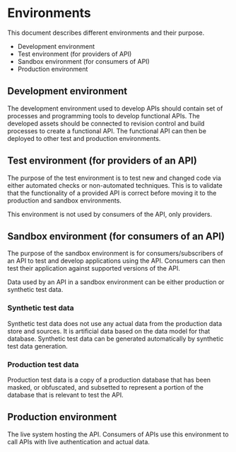 # Environments

This document describes different environments and their purpose.

- Development environment
- Test environment (for providers of API)
- Sandbox environment (for consumers of API)
- Production environment

## Development environment

The development environment used to develop APIs should contain set of processes and programming tools to develop functional APIs. The developed assets should be connected to revision control and build processes to create a functional API. The functional API can then be deployed to other test and production environments.

## Test environment (for providers of an API)

The purpose of the test environment is to test new and changed code via either automated checks or non-automated techniques. This is to validate that the functionality of a provided API is correct before moving it to the production and sandbox environments.

This environment is not used by consumers of the API, only providers.

## Sandbox environment (for consumers of an API)

The purpose of the sandbox environment is for consumers/subscribers of an API to test and develop applications using the API. Consumers can then test their application against supported versions of the API.

Data used by an API in a sandbox environment can be either production or synthetic test data.

### Synthetic test data

Synthetic test data does not use any actual data from the production data store and sources. It is artificial data based on the data model for that database. Synthetic test data can be generated automatically by synthetic test data generation.

### Production test data

Production test data is a copy of a production database that has been masked, or obfuscated, and subsetted to represent a portion of the database that is relevant to test the API.

## Production environment

The live system hosting the API. Consumers of APIs use this environment to call APIs with live authentication and actual data.
